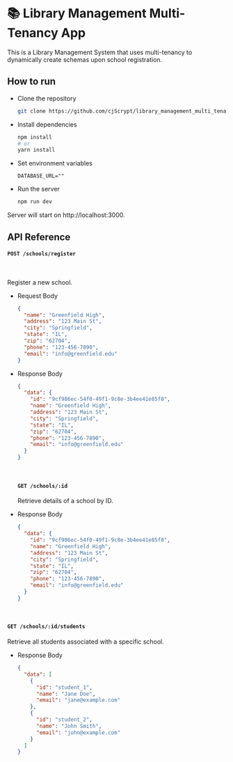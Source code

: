 # 📚 Library Management Multi-Tenancy App

<p>This is a Library Management System that uses multi-tenancy to dynamically create schemas upon school registration.</p>

## How to run

- Clone the repository

  ```bash
  git clone https://github.com/cjScrypt/library_management_multi_tenancy_app
  ```

- Install dependencies

  ```bash
  npm install
  # or
  yarn install
  ```

- Set environment variables

  ```vim
  DATABASE_URL=""
  ```

- Run the server

  ```bash
  npm run dev
  ```

Server will start on http://localhost:3000.
<br>

<h2>API Reference</h2>
<h4><code>POST /schools/register</code></h4><br>
<p>Register a new school.</p>

- Request Body
  ```json
  {
    "name": "Greenfield High",
    "address": "123 Main St",
    "city": "Springfield",
    "state": "IL",
    "zip": "62704",
    "phone": "123-456-7890",
    "email": "info@greenfield.edu"
  }
  ```
- Response Body

  ```json
  {
    "data": {
      "id": "9cf986ec-54f0-49f1-9c8e-3b4ee41e85f8",
      "name": "Greenfield High",
      "address": "123 Main St",
      "city": "Springfield",
      "state": "IL",
      "zip": "62704",
      "phone": "123-456-7890",
      "email": "info@greenfield.edu"
    }
  }
  ```

  <br>
  <h4><code>GET /schools/:id</code></h4>
  <p>Retrieve details of a school by ID.</p>

- Response Body
  ```json
  {
    "data": {
      "id": "9cf986ec-54f0-49f1-9c8e-3b4ee41e85f8",
      "name": "Greenfield High",
      "address": "123 Main St",
      "city": "Springfield",
      "state": "IL",
      "zip": "62704",
      "phone": "123-456-7890",
      "email": "info@greenfield.edu"
    }
  }
  ```

<br>
<h4><code>GET /schools/:id/students</code></h4>
<p>Retrieve all students associated with a specific school.</p>

- Response Body
  ```json
  {
    "data": [
      {
        "id": "student_1",
        "name": "Jane Doe",
        "email": "jane@example.com"
      },
      {
        "id": "student_2",
        "name": "John Smith",
        "email": "john@example.com"
      }
    ]
  }
  ```

